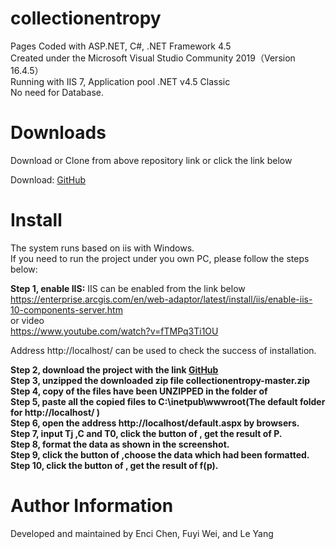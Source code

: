 # collectionentropy
Pages Coded with ASP.NET, C#, .NET Framework 4.5  
Created under the Microsoft Visual Studio Community 2019（Version 16.4.5）  
Running with IIS 7, Application pool .NET v4.5 Classic  
No need for Database. 

# Downloads

Download or Clone from above repository link or click the link below

Download: <a href="https://github.com/Firewar2015/collectionentropy/archive/refs/heads/master.zip">GitHub</a>

# Install
The system runs based on iis with Windows.<br>
If you need to run the project under you own PC, please follow the steps below:<br>

<b>Step 1, enable IIS:</b>
IIS can be enabled from the link below<br>
https://enterprise.arcgis.com/en/web-adaptor/latest/install/iis/enable-iis-10-components-server.htm<br>
or video<br>
https://www.youtube.com/watch?v=fTMPq3Ti1OU<br>

Address http://localhost/ can be used to check the success of installation.<br>

<b>Step 2, download the project with the link <a href="https://github.com/Firewar2015/collectionentropy/archive/refs/heads/master.zip">GitHub</a> </b><br>
<b>Step 3, unzipped the downloaded zip file collectionentropy-master.zip</b><br>
<b>Step 4, copy of the files have been UNZIPPED in the folder of <collectionentropy-maste></b><br>
<b>Step 5, paste all the copied files to C:\inetpub\wwwroot(The default folder for http://localhost/ )</b><br>
<b>Step 6, open the address http://localhost/default.aspx by browsers.</b><br>
<b>Step 7, input Tj ,C and T0, click the button of <Calculation>, get the result of P.</b><br>
<b>Step 8, format the data as shown in the screenshot.</b><br>
<b>Step 9, click the button of <Choose File>,choose the data which had been formatted.</b><br>
<b>Step 10, click the button of <Calculation>, get the result of f(p).</b><br>


# Author Information 
Developed and maintained by Enci Chen, Fuyi Wei, and Le Yang
